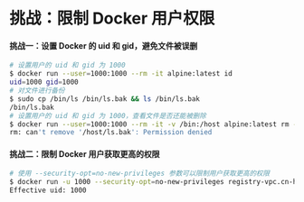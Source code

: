 # 挑战：限制 Docker 用户权限

#### 挑战一：设置 Docker 的 uid 和 gid，避免文件被误删

```bash
# 设置用户的 uid 和 gid 为 1000
$ docker run --user=1000:1000 --rm -it alpine:latest id
uid=1000 gid=1000
# 对文件进行备份
$ sudo cp /bin/ls /bin/ls.bak && ls /bin/ls.bak
/bin/ls.bak
# 设置用户的 uid 和 gid 为 1000，查看文件是否还能被删除
$ docker run --user=1000:1000 --rm -it -v /bin:/host alpine:latest rm -f /host/ls.bak
rm: can't remove '/host/ls.bak': Permission denied
```

#### 挑战二：限制 Docker 用户获取更高的权限

```bash
# 使用 --security-opt=no-new-privileges 参数可以限制用户获取更高的权限
$ docker run -u 1000 --security-opt=no-new-privileges registry-vpc.cn-hangzhou.aliyuncs.com/chenshi-kubernetes/test_priv:1.0
Effective uid: 1000
```